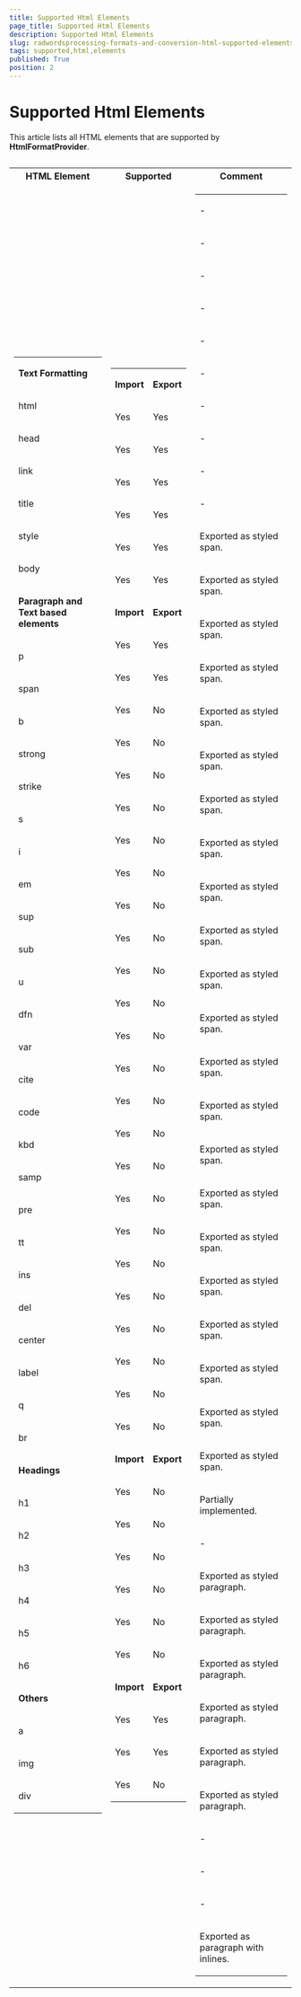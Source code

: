 ```yaml
---
title: Supported Html Elements
page_title: Supported Html Elements
description: Supported Html Elements
slug: radwordsprocessing-formats-and-conversion-html-supported-elements
tags: supported,html,elements
published: True
position: 2
---
```


# Supported Html Elements



This article lists all HTML elements that are supported by __HtmlFormatProvider__.
      

## 
<table><tr><th>
HTML Element</th><th>
Supported</th><th>
Comment</th></tr><tr><td>
<table><tr><td>

<b>Text Formatting</b></td></tr><tr><td>

html</td></tr><tr><td>

head</td></tr><tr><td>

link</td></tr><tr><td>

title</td></tr><tr><td>

style</td></tr><tr><td>

body</td></tr><tr><td>

<b>Paragraph and Text based elements</b></td></tr><tr><td>

p</td></tr><tr><td>

span</td></tr><tr><td>

b</td></tr><tr><td>

strong</td></tr><tr><td>

strike</td></tr><tr><td>

s</td></tr><tr><td>

i</td></tr><tr><td>

em</td></tr><tr><td>

sup</td></tr><tr><td>

sub</td></tr><tr><td>

u</td></tr><tr><td>

dfn</td></tr><tr><td>

var</td></tr><tr><td>

cite</td></tr><tr><td>

code</td></tr><tr><td>

kbd</td></tr><tr><td>

samp</td></tr><tr><td>

pre</td></tr><tr><td>

tt</td></tr><tr><td>

ins</td></tr><tr><td>

del</td></tr><tr><td>

center</td></tr><tr><td>

label</td></tr><tr><td>

q</td></tr><tr><td>

br</td></tr><tr><td>

<b>Headings</b></td></tr><tr><td>

h1</td></tr><tr><td>

h2</td></tr><tr><td>

h3</td></tr><tr><td>

h4</td></tr><tr><td>

h5</td></tr><tr><td>

h6</td></tr><tr><td>

<b>Others</b></td></tr><tr><td>

a</td></tr><tr><td>

img</td></tr><tr><td>

div</td></tr></table></td><td>
<table><tr><td>

<b>Import</b></td><td>

<b>Export</b></td></tr><tr><td>

Yes</td><td>

Yes</td></tr><tr><td>

Yes</td><td>

Yes</td></tr><tr><td>

Yes</td><td>

Yes</td></tr><tr><td>

Yes</td><td>

Yes</td></tr><tr><td>

Yes</td><td>

Yes</td></tr><tr><td>

Yes</td><td>

Yes</td></tr><tr><td>

<b>Import</b></td><td>

<b>Export</b></td></tr><tr><td>

Yes</td><td>

Yes</td></tr><tr><td>

Yes</td><td>

Yes</td></tr><tr><td>

Yes</td><td>

No</td></tr><tr><td>

Yes</td><td>

No</td></tr><tr><td>

Yes</td><td>

No</td></tr><tr><td>

Yes</td><td>

No</td></tr><tr><td>

Yes</td><td>

No</td></tr><tr><td>

Yes</td><td>

No</td></tr><tr><td>

Yes</td><td>

No</td></tr><tr><td>

Yes</td><td>

No</td></tr><tr><td>

Yes</td><td>

No</td></tr><tr><td>

Yes</td><td>

No</td></tr><tr><td>

Yes</td><td>

No</td></tr><tr><td>

Yes</td><td>

No</td></tr><tr><td>

Yes</td><td>

No</td></tr><tr><td>

Yes</td><td>

No</td></tr><tr><td>

Yes</td><td>

No</td></tr><tr><td>

Yes</td><td>

No</td></tr><tr><td>

Yes</td><td>

No</td></tr><tr><td>

Yes</td><td>

No</td></tr><tr><td>

Yes</td><td>

No</td></tr><tr><td>

Yes</td><td>

No</td></tr><tr><td>

Yes</td><td>

No</td></tr><tr><td>

Yes</td><td>

No</td></tr><tr><td>

Yes</td><td>

No</td></tr><tr><td>

<b>Import</b></td><td>

<b>Export</b></td></tr><tr><td>

Yes</td><td>

No</td></tr><tr><td>

Yes</td><td>

No</td></tr><tr><td>

Yes</td><td>

No</td></tr><tr><td>

Yes</td><td>

No</td></tr><tr><td>

Yes</td><td>

No</td></tr><tr><td>

Yes</td><td>

No</td></tr><tr><td>

<b>Import</b></td><td>

<b>Export</b></td></tr><tr><td>

Yes</td><td>

Yes</td></tr><tr><td>

Yes</td><td>

Yes</td></tr><tr><td>

Yes</td><td>

No</td></tr></table></td><td>
<table><tr><td>

-</td></tr><tr><td>

-</td></tr><tr><td>

-</td></tr><tr><td>

-</td></tr><tr><td>

-</td></tr><tr><td>

-</td></tr><tr><td>

-</td></tr><tr><td>

-</td></tr><tr><td>

-</td></tr><tr><td>

-</td></tr><tr><td>

Exported as styled span.</td></tr><tr><td>

Exported as styled span.</td></tr><tr><td>

Exported as styled span.</td></tr><tr><td>

Exported as styled span.</td></tr><tr><td>

Exported as styled span.</td></tr><tr><td>

Exported as styled span.</td></tr><tr><td>

Exported as styled span.</td></tr><tr><td>

Exported as styled span.</td></tr><tr><td>

Exported as styled span.</td></tr><tr><td>

Exported as styled span.</td></tr><tr><td>

Exported as styled span.</td></tr><tr><td>

Exported as styled span.</td></tr><tr><td>

Exported as styled span.</td></tr><tr><td>

Exported as styled span.</td></tr><tr><td>

Exported as styled span.</td></tr><tr><td>

Exported as styled span.</td></tr><tr><td>

Exported as styled span.</td></tr><tr><td>

Exported as styled span.</td></tr><tr><td>

Exported as styled span.</td></tr><tr><td>

Exported as styled span.</td></tr><tr><td>

Exported as styled span.</td></tr><tr><td>

Exported as styled span.</td></tr><tr><td>

Partially implemented.</td></tr><tr><td>

-</td></tr><tr><td>

Exported as styled paragraph.</td></tr><tr><td>

Exported as styled paragraph.</td></tr><tr><td>

Exported as styled paragraph.</td></tr><tr><td>

Exported as styled paragraph.</td></tr><tr><td>

Exported as styled paragraph.</td></tr><tr><td>

Exported as styled paragraph.</td></tr><tr><td>

-</td></tr><tr><td>

-</td></tr><tr><td>

-</td></tr><tr><td>

Exported as paragraph with inlines.</td></tr></table></td></tr></table>
